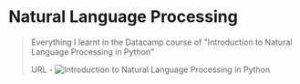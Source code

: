 # Natural Language Processing
> Everything I learnt in the Datacamp course of "Introduction to Natural Language Processing in Python"
>
> URL - ![Introduction to Natural Language Processing in Python](https://app.datacamp.com/learn/courses/introduction-to-natural-language-processing-in-python)
